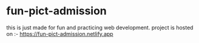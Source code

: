 # fun-pict-admission
this is just made for fun and practicing web development.
project is hosted on :- https://fun-pict-admission.netlify.app
